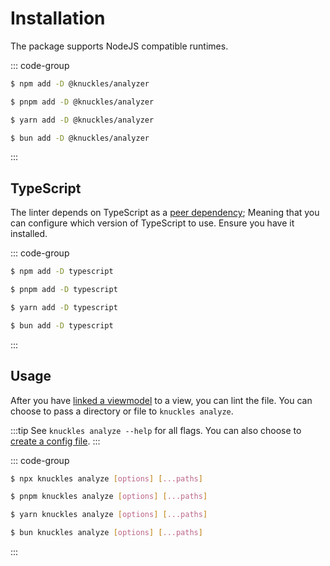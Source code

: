 # Installation

The package supports NodeJS compatible runtimes.

::: code-group

```sh [npm]
$ npm add -D @knuckles/analyzer
```

```sh [pnpm]
$ pnpm add -D @knuckles/analyzer
```

```sh [yarn]
$ yarn add -D @knuckles/analyzer
```

```sh [bun]
$ bun add -D @knuckles/analyzer
```

:::

## TypeScript

The linter depends on TypeScript as a [peer dependency](https://nodejs.org/en/blog/npm/peer-dependencies); Meaning that you can configure which version of TypeScript to use. Ensure you have it installed.

::: code-group

```sh [npm]
$ npm add -D typescript
```

```sh [pnpm]
$ pnpm add -D typescript
```

```sh [yarn]
$ yarn add -D typescript
```

```sh [bun]
$ bun add -D typescript
```

:::

## Usage

After you have [linked a viewmodel](#viewmodels) to a view, you can lint the file. You can choose to pass a directory or file to `knuckles analyze`.

:::tip
See `knuckles analyze --help` for all flags. You can also choose to [create a config file](/linting/config).
:::

::: code-group

```sh [npm]
$ npx knuckles analyze [options] [...paths]
```

```sh [pnpm]
$ pnpm knuckles analyze [options] [...paths]
```

```sh [yarn]
$ yarn knuckles analyze [options] [...paths]
```

```sh [bun]
$ bun knuckles analyze [options] [...paths]
```

:::
